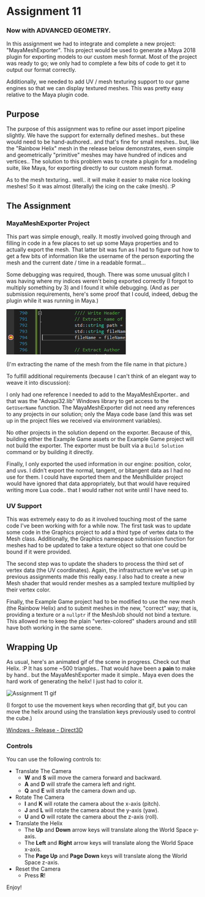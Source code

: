 # Assignment 11
### Now with ADVANCED GEOMETRY.

In this assignment we had to integrate and complete a new project:  "MayaMeshExporter".  This project would be used to generate a Maya 2018 plugin for exporting models to our custom mesh format.  Most of the project was ready to go; we only had to complete a few bits of code to get it to output our format correctly.

Additionally, we needed to add UV / mesh texturing support to our game engines so that we can display textured meshes.  This was pretty easy relative to the Maya plugin code.

## Purpose

The purpose of this assignment was to refine our asset import pipeline slightly.  We have the support for externally defined meshes.. but these would need to be hand-authored.. and that's fine for small meshes.. but, like the "Rainbow Helix" mesh in the release below demonstrates, even simple and geometrically "primitive" meshes may have hundred of indices and vertices..  The solution to this problem was to create a plugin for a modeling suite, like Maya, for exporting directly to our custom mesh format.

As to the mesh texturing.. well..  it will make it easier to make nice looking meshes!  So it was almost (literally) the icing on the cake (mesh). :P

## The Assignment

### MayaMeshExporter Project

This part was simple enough, really.  It mostly involved going through and filling in code in a few places to set up some Maya properties and to actually export the mesh.  That latter bit was fun as I had to figure out how to get a few bits of information like the username of the person exporting the mesh and the current date / time in a readable format...

Some debugging was required, though.  There was some unusual glitch I was having where my indices weren't being exported correctly (I forgot to multiply something by 3) and I found it while debugging.  (And as per submission requirements, here's some proof that I could, indeed, debug the plugin while it was running in Maya.)

![Plugin Debugged](images/a11/plugin-debugged.png)

(I'm extracting the name of the mesh from the file name in that picture.)

To fulfill additional requirements (because I can't think of an elegant way to weave it into discussion):

I only had one reference I needed to add to the MayaMeshExporter.. and that was the "Advapi32.lib" Windows library to get access to the `GetUserName` function.  The MayaMeshExporter did not need any references to any projects in our solution; only the Maya code base (and this was set up in the project files we received via environment variables).

No other projects in the solution depend on the exporter.  Because of this, building either the Example Game assets or the Example Game project will not build the exporter.  The exporter must be built via a `Build Solution` command or by building it directly.

Finally, I only exported the used information in our engine:  position, color, and uvs.  I didn't export the normal, tangent, or bitangent data as I had no use for them.  I could have exported them and the MeshBuilder project would have ignored that data appropriately, but that would have required writing more Lua code.. that I would rather not write until I have need to.

### UV Support

This was extremely easy to do as it involved touching most of the same code I've been working with for a while now.  The first task was to update some code in the Graphics project to add a third type of vertex data to the Mesh class.  Additionally, the Graphics namespace submission function for meshes had to be updated to take a texture object so that one could be bound if it were provided.

The second step was to update the shaders to process the third set of vertex data (the UV coordinates).  Again, the infrastructure we've set up in previous assignments made this really easy.  I also had to create a new Mesh shader that would render meshes as a sampled texture multiplied by their vertex color.

Finally, the Example Game project had to be modified to use the new mesh (the Rainbow Helix) and to submit meshes in the new, "correct" way; that is, providing a texture or a `nullptr` if the MeshJob should not bind a texture.  This allowed me to keep the plain "vertex-colored" shaders around and still have both working in the same scene.

## Wrapping Up

As usual, here's an animated gif of the scene in progress.  Check out that Helix. :P It has some ~500 triangles..  That would have been a **pain** to make by hand.. but the MayaMeshExporter made it simple.. Maya even does the hard work of generating the helix!  I just had to color it.

![Assignment 11 gif](images/a11/assignment11.gif)

(I forgot to use the movement keys when recording that gif, but you can move the helix around using the translation keys previously used to control the cube.)

[Windows - Release - Direct3D](https://github.com/CorneliaXaos/EAE6320-WriteUps/releases/download/a11/Assignment11.zip)

### Controls

You can use the following controls to:

* Translate The Camera
  * **W** and **S** will move the camera forward and backward.
  * **A** and **D** will strafe the camera left and right.
  * **Q** and **E** will strafe the camera down and up.
* Rotate The Camera
  * **I** and **K** will rotate the camera about the x-axis (pitch).
  * **J** and **L** will rotate the camera about the y-axis (yaw).
  * **U** and **O** will rotate the camera about the z-axis (roll).
* Translate the Helix
  * The **Up** and **Down** arrow keys will translate along the World Space y-axis.
  * The **Left** and **Right** arrow keys will translate along the World Space x-axis.
  * The **Page Up** and **Page Down** keys will translate along the World Space z-axis.
* Reset the Camera
  * Press **R**!
  
Enjoy!
